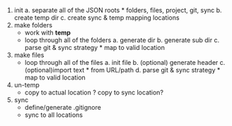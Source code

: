 1. init
    a. separate all of the JSON roots
        * folders, files, project, git, sync 
    b. create temp dir
    c. create sync & temp mapping locations
2. make folders
    * work with **temp**
    * loop through all of the folders
        a. generate dir
        b. generate sub dir
        c. parse git & sync strategy
            * map to valid location
3. make files
    * loop through all of the files
        a. init file
        b. (optional) generate header
        c. (optional)import text
            * from URL/path
        d. parse git & sync strategy
            * map to valid location
4. un-temp
    * copy to actual location
        ? copy to sync location?
5. sync
    * define/generate .gitignore
    * sync to all locations
